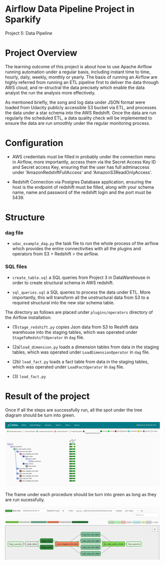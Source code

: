 # Airflow Data Pipeline Project in Sparkify

Project 5: Data Pipeline 

# Project Overview

The learning outcome of this project is about how to use Apache Airflow running automation under a regular basis, including instant time to time, hourly, daily, weekly, monthly or yearly. The basis of running an Airflow are highly referred from running an ETL pipeline first to deliver the data through AWS cloud, and re-structral the data precisely which enable the data analyst the run the analysis more effectively. 

As mentioned briefly, the song and log data under JSON format were loaded from Udacity publicly accessible S3 bucket via ETL, and processes the data under a star schema into the AWS Redshift. Once the data are run regularly the scheduled ETL, a data quality check will be implemented to ensure the data are run smoothly under the regular monitoring process.

# Configuration 
- AWS credentials must be filled in probably under the connection menu in Airflow, more importantly, access them via the Secret Access Key ID and Secret access Key, ensuring that the user has full adminaccess under 'AmazonRedshiftFullAccess' and 'AmazonS3ReadOnlyAccess'. 

- Redshift Connection via Postgres Database application, ensuring the host is the endpoint of redshift must be filled, along with your schema name, name and password of the redshift login and the port must be 5439.  

# Structure 

### dag file

- ```udac_example_dag.py``` the task file to run the whole process of the airflow which provides the entire connectivities with all the plugins and operators from S3 > Redshift > the airflow. 

### SQL files

- ```create_table.sql``` a SQL queries from Project 3 in DataWarehouse in order to create structural schema in AWS redshift. 


- ```sql_queries.sql``` a SQL queries to process the data under ETL. More importantly, this will transform all the unstructural data from S3 to a required structural into the new star schema table. 

The directory as follows are placed under ```plugins/operators``` directory of the Airflow installation: 

- (1)```stage_redshift.py``` copies Json data from S3 to Reshift data warehouse into the staging tables, which was operated under ```StageToRedshiftOperator``` in ```dag``` file. 
- (2a)```load_dimension.py``` loads a dimension tables from data in the staging tables, which was operated under ```LoadDimensionOperator``` in ```dag``` file. 

- (2b) ```load_fact.py``` loads a fact table from data in the staging tables, which was operated under ```LoadFactOperator``` in ```dag``` file. 

- (3) ```load_fact.py``` 


# Result of the project

Once if all the steps are successfully run, all the spot under the tree diagram should be turn into green. 

<img src="images/tree_graph.PNG">



The frame under each procedure should be turn into green as long as they are run sucessfully. 

<img src="images/pipeline_graph.PNG">
